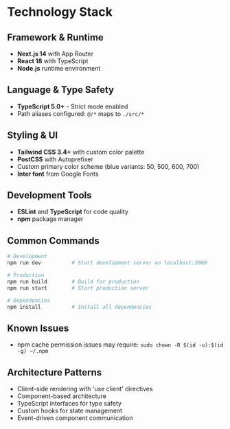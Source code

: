 # Technology Stack

## Framework & Runtime

- **Next.js 14** with App Router
- **React 18** with TypeScript
- **Node.js** runtime environment

## Language & Type Safety

- **TypeScript 5.0+** - Strict mode enabled
- Path aliases configured: `@/*` maps to `./src/*`

## Styling & UI

- **Tailwind CSS 3.4+** with custom color palette
- **PostCSS** with Autoprefixer
- Custom primary color scheme (blue variants: 50, 500, 600, 700)
- **Inter font** from Google Fonts

## Development Tools

- **ESLint** and **TypeScript** for code quality
- **npm** package manager

## Common Commands

```bash
# Development
npm run dev          # Start development server on localhost:3000

# Production
npm run build        # Build for production
npm run start        # Start production server

# Dependencies
npm install          # Install all dependencies
```

## Known Issues

- npm cache permission issues may require: `sudo chown -R $(id -u):$(id -g) ~/.npm`

## Architecture Patterns

- Client-side rendering with 'use client' directives
- Component-based architecture
- TypeScript interfaces for type safety
- Custom hooks for state management
- Event-driven component communication
